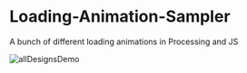 # Loading-Animation-Sampler
A bunch of different loading animations in Processing and JS

![allDesignsDemo](https://user-images.githubusercontent.com/11184076/152854259-90762b22-4ee0-49b4-8f9f-ba8237ed1503.gif)
